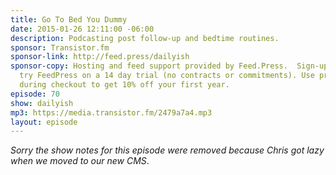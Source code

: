 ```yaml
---
title: Go To Bed You Dummy
date: 2015-01-26 12:11:00 -06:00
description: Podcasting post follow-up and bedtime routines.
sponsor: Transistor.fm
sponsor-link: http://feed.press/dailyish
sponsor-copy: Hosting and feed support provided by Feed.Press.  Sign-up today and
  try FeedPress on a 14 day trial (no contracts or commitments). Use promo code "dailyish"
  during checkout to get 10% off your first year.
episode: 70
show: dailyish
mp3: https://media.transistor.fm/2479a7a4.mp3
layout: episode
---
```


<em>Sorry the show notes for this episode were removed because Chris got lazy when we moved to our new CMS</em>.
